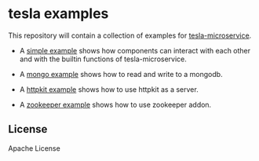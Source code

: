 # tesla examples

This repository will contain a collection of examples for [tesla-microservice](https://github.com/otto-de/tesla-microservice).

* A [simple example](./simple-example) shows how components can interact with each other and with the builtin functions of tesla-microservice.

* A [mongo example](./mongo-example) shows how to read and write to a mongodb.

* A [httpkit example](./httpkit-example) shows how to use httpkit as a server.

* A [zookeeper example](./zookeeper-example) shows how to use zookeeper addon.

## License
Apache License


